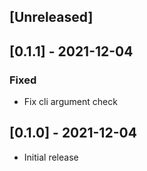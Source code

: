 ## [Unreleased]

## [0.1.1] - 2021-12-04

### Fixed

- Fix cli argument check

## [0.1.0] - 2021-12-04

- Initial release
